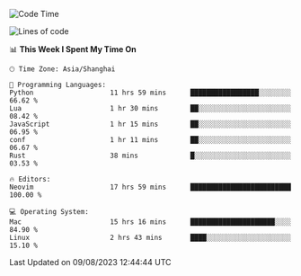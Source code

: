 <!--START_SECTION:waka-->
![Code Time](http://img.shields.io/badge/Code%20Time-1%2C496%20hrs%2018%20mins-blue)

![Lines of code](https://img.shields.io/badge/From%20Hello%20World%20I%27ve%20Written-272.1%20thousand%20lines%20of%20code-blue)

📊 **This Week I Spent My Time On** 

```text
🕑︎ Time Zone: Asia/Shanghai

💬 Programming Languages: 
Python                   11 hrs 59 mins      █████████████████░░░░░░░░   66.62 % 
Lua                      1 hr 30 mins        ██░░░░░░░░░░░░░░░░░░░░░░░   08.42 % 
JavaScript               1 hr 15 mins        ██░░░░░░░░░░░░░░░░░░░░░░░   06.95 % 
conf                     1 hr 11 mins        ██░░░░░░░░░░░░░░░░░░░░░░░   06.67 % 
Rust                     38 mins             █░░░░░░░░░░░░░░░░░░░░░░░░   03.53 % 

🔥 Editors: 
Neovim                   17 hrs 59 mins      █████████████████████████   100.00 % 

💻 Operating System: 
Mac                      15 hrs 16 mins      █████████████████████░░░░   84.90 % 
Linux                    2 hrs 43 mins       ████░░░░░░░░░░░░░░░░░░░░░   15.10 % 
```


 Last Updated on 09/08/2023 12:44:44 UTC
<!--END_SECTION:waka-->
